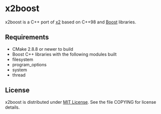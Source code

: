 x2boost
=======

x2boost is a C++ port of [x2](https://github.com/jaykang920/x2) based on C++98
and [Boost](http://www.boost.org/) libraries.

Requirements
------------

* CMake 2.8.8 or newer to build
* Boost C++ libraries with the following modules built
 * filesystem
 * program_options
 * system
 * thread

License
-------

x2boost is distributed under [MIT License](http://opensource.org/licenses/MIT).
See the file COPYING for license details.
